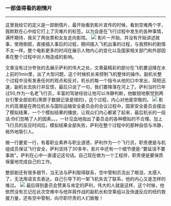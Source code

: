 ### 一部值得看的剧情片
---
这里我给它的定义是一部剧情片，最开始看到影片宣传的时候，看到空难两个字，我默默在心中给它打上了灾难片的标签。以为会是在飞行过程中发生的各种事情，满怀期待，我买了两张票和女友走向影院。
![](http://g.hiphotos.baidu.com/zhidao/wh%3D450%2C600/sign=80cfde745a43fbf2c579ae27854ee6b6/1e30e924b899a9010a9ba04a14950a7b0208f524.jpg)
影片一开始，并没有开始讲述故事，使用倒叙，直接插入事后的过程，期间插入飞机出事的过程，与我预料的剧情不太一样。整个电影更多的时间在展示人物内心的变化以及国家相关部门和外部因素在整个过程中对人物造成的影响。

文章没有过分夸张的去展示萨利的伟大之处，文章最精彩的部分在飞机要迫降在水上前的1min里，出了大型问题，这个时候机长来控制飞机整体的操作。副机长整个过程中没有发表任何的观点和反对，机长的每一个指令从他的口中发出，简短迅速，副机长去执行并反馈，最后只说了一句，我们要降落在河上了。萨利当时已年过50,作为一名老飞行员，丰富的驾驶经验让他可以冷静判断，他敏锐地察觉到两台引擎全部宕机(黑匣子数据记录是错的)，这个过程，内心对他是崇敬的。
![](http://d.hiphotos.baidu.com/zhidao/wh%3D450%2C600/sign=13ffc768a218972ba36f08ced3fd57bf/2cf5e0fe9925bc319f89fae457df8db1ca1370f2.jpg)
影片的高潮是在两位机长与国际运输安全委员会的会议过程中，国家安全委员会摆出了模拟结果，一个个模拟结果的播放，让观众们内心都紧了起来，最后机长的一段话:你们忽略了人的因素。。。一针见血地指出了委员会的各种模拟的不合理。加上飞行员的反应时间后，模拟结果全部失败，萨利在整个过程中的那种自信与冷静，格外地吸引人。

做一行要爱一行，有着职业素养与职业道德，萨利作为一个飞行员，职责便是与机组成员保证飞行安全，萨利坚持了30多年，影片中还有一个细节便是:“要延误不要事故”。萨利在心中一直谨记这句话。自己现在做为一个工程师，职责便是要保质保量地完成自己的工作。

整部剧还有很多细节，当无法与萨利取得联系，空中管制员流出了眼泪，太感人了，无法用语言去表达，自己引导下的一架飞机失去了联系，他的内心又是怎样的难过。
![](http://c.hiphotos.baidu.com/zhidao/wh%3D450%2C600/sign=0016ac95fbd3572c66b794d8bf234f11/0824ab18972bd4073f3d288172899e510eb309d7.jpg)
最后得到委员会赞美与肯定的萨利，伟大的人就是这样，这个时候，他依然没有忘记在此次空难中与他并肩作战的副机长和空乘组以及快速反应的纽约救援力量，还有空中管制，向尽职尽责的人们致敬！
